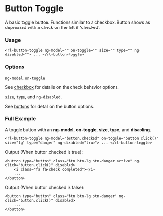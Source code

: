 # Button Toggle
A basic toggle button. Functions similar to a checkbox. Button shows as depressed with a check on the left if 'checked'.

### Usage
```
<rl-button-toggle ng-model="" on-toggle="" size="" type="" ng-disabled=""> ... </rl-button-toggle>
```
### Options

`ng-model`, `on-toggle`

See [checkbox](../checkbox/checkbox.md) for details on the check behavior options.

`size`, `type`, and `ng-disabled`.

See [buttons](../button/buttons.md) for detail on the button options.

### Full Example
A toggle button with an **ng-model**, **on-toggle**, **size**, **type**, and **disabling**.
```
<rl-button-toggle ng-model="button.checked" on-toggle="button.click()" size="lg" type="danger" ng-disabled="true"> ... </rl-button-toggle>
```
Output (When button.checked is true):
```
<button type="button" class="btn btn-lg btn-danger active" ng-click="button.click()" disabled>
	<i class="fa fa-check completed"></i>
	...
</button>
```
Output (When button.checked is false):
```
<button type="button" class="btn btn-lg btn-danger" ng-click="button.click()" disabled>
	...
</button>
```